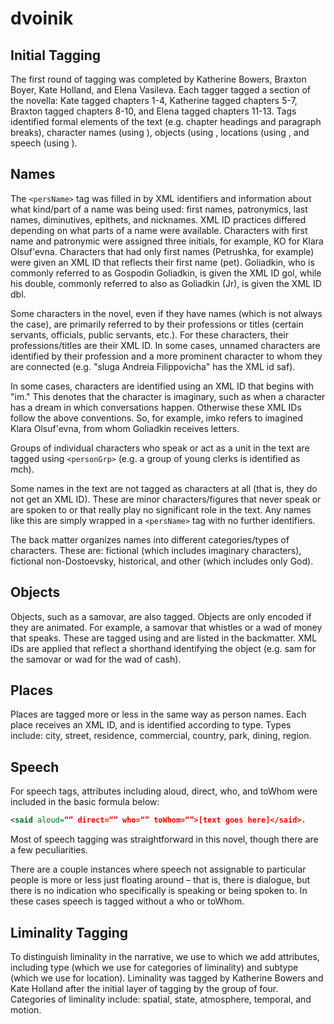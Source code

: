 # dvoinik

## Initial Tagging

The first round of tagging was completed by Katherine Bowers, Braxton Boyer, Kate Holland, and Elena Vasileva. Each tagger tagged a section of the novella: Kate tagged chapters 1-4, Katherine tagged chapters 5-7, Braxton tagged chapters 8-10, and Elena tagged chapters 11-13. Tags identified formal elements of the text (e.g. chapter headings and paragraph breaks), character names (using <persName>), objects (using <objectName>, locations (using <placeName>, and speech (using <said>). 

## Names

The ```<persName>``` tag was filled in by XML identifiers and information about what kind/part of a name was being used: first names, patronymics, last names, diminutives, epithets, and nicknames. XML ID practices differed depending on what parts of a name were available. Characters with first name and patronymic were assigned three initials, for example, KO for Klara Olsuf'evna. Characters that had only first names (Petrushka, for example) were given an XML ID that reflects their first name (pet). Goliadkin, who is commonly referred to as Gospodin Goliadkin, is given the XML ID gol, while his double, commonly referred to also as Goliadkin (Jr), is given the XML ID dbl. 

Some characters in the novel, even if they have names (which is not always the case), are primarily referred to by their professions or titles (certain servants, officials, public servants, etc.). For these characters, their professions/titles are their XML ID. In some cases, unnamed characters are identified by their profession and a more prominent character to whom they are connected (e.g. "sluga Andreia Filippovicha" has the XML id saf). 

In some cases, characters are identified using an XML ID that begins with "im." This denotes that the character is imaginary, such as when a character has a dream in which conversations happen. Otherwise these XML IDs follow the above conventions. So, for example, imko refers to imagined Klara Olsuf'evna, from whom Goliadkin receives letters.

Groups of individual characters who speak or act as a unit in the text are tagged using ```<personGrp>``` (e.g. a group of young clerks is identified as mch). 

Some names in the text are not tagged as characters at all (that is, they do not get an XML ID). These are minor characters/figures that never speak or are spoken to or that really play no significant role in the text. Any names like this are simply wrapped in a ```<persName>``` tag with no further identifiers. 

The back matter organizes names into different categories/types of characters. These are: fictional (which includes imaginary characters), fictional non-Dostoevsky, historical, and other (which includes only God).


## Objects 

Objects, such as a samovar, are also tagged. Objects are only encoded if they are animated. For example, a samovar that whistles or a wad of money that speaks. These are tagged using <objectName> and are listed in the backmatter. XML IDs are applied that reflect a shorthand identifying the object (e.g. sam for the samovar or wad for the wad of cash).

## Places

Places are tagged more or less in the same way as person names. Each place receives an XML ID, and is identified according to type. Types include: city, street, residence, commercial, country, park, dining, region. 

## Speech

For speech tags, attributes including aloud, direct, who, and toWhom were included in the basic formula below: 

```xml
<said aloud=“” direct=“” who=“” toWhom=“”>[text goes here]</said>.
```

Most of speech tagging was straightforward in this novel, though there are a few peculiarities. 

There are a couple instances where speech not assignable to particular people is more or less just floating around – that is, there is dialogue, but there is no indication who specifically is speaking or being spoken to. In these cases speech is tagged without a who or toWhom. 

## Liminality Tagging

To distinguish liminality in the narrative, we use <seg> to which we add attributes, including type (which we use for categories of liminality) and subtype (which we use for location). Liminality was tagged by Katherine Bowers and Kate Holland after the initial layer of tagging by the group of four. Categories of liminality include: spatial, state, atmosphere, temporal, and motion. 


